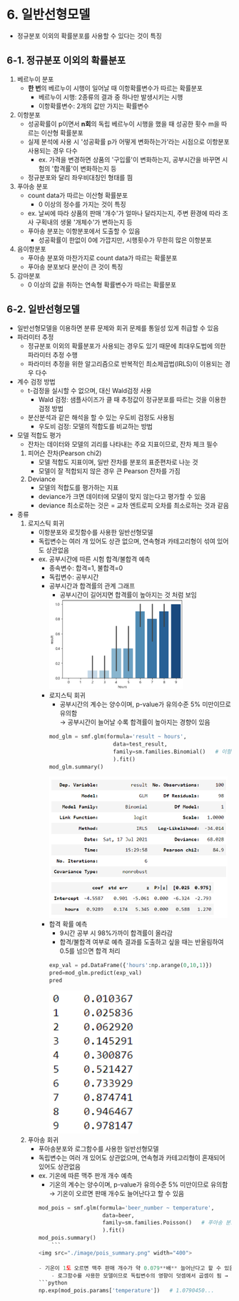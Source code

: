 # 6. 일반선형모델
- 정규분포 이외의 확률분포를 사용할 수 있다는 것이 특징

## 6-1. 정규분포 이외의 확률분포
1. 베르누이 분포
	- **한 번**의 베르누이 시행이 일어날 때 이항확률변수가 따르는 확률분포
		- 베르누이 시행: 2종류의 결과 중 하나만 발생시키는 시행
		- 이항확률변수: 2개의 값만 가지는 확률변수
2. 이항분포
	- 성공확률이 p이면서 **n회**의 독립 베르누이 시행을 했을 때 성공한 횟수 m을 따르는 이산형 확률분포
	- 실제 분석에 사용 시 '성공확률 p가 어떻게 변화하는가'라는 시점으로 이항분포 사용되는 경우 다수
		- ex. 가격을 변경하면 상품의 '구입률'이 변화하는지, 공부시간을 바꾸면 시험의 '합격률'이 변화하는지 등
	- 정규분포와 달리 좌우비대칭인 형태를 띔
3. 푸아송 분포
	- count data가 따르는 이산형 확률분포
		- 0 이상의 정수를 가지는 것이 특징
	- ex. 날씨에 따라 상품의 판매 '개수'가 얼마나 달라지는지, 주변 환경에 따라 조사 구획내의 생물 '개체수'가 변하는지 등
	- 푸아송 분포는 이항분포에서 도출할 수 있음
		- 성공확률이 한없이 0에 가깝지만, 시행횟수가 무한히 많은 이항분포
4. 음이항분포
	- 푸아송 분포와 마찬가지로 count data가 따르는 확률분포
	- 푸아송 분포보다 분산이 큰 것이 특징
5. 감마분포
	- 0 이상의 값을 취하는 연속형 확률변수가 따르는 확률분포 

## 6-2. 일반선형모델
- 일반선형모델을 이용하면 분류 문제와 회귀 문제를 통일성 있게 취급할 수 있음
- 파라미터 추정
	- 정규분포 이외의 확률분포가 사용되는 경우도 있기 때문에 최대우도법에 의한 파라미터 추정 수행
	- 파라미터 추정을 위한 알고리즘으로 반복적인 최소제곱법(IRLS)이 이용되는 경우 다수
- 계수 검정 방법
	- t-검정을 실시할 수 없으며, 대신 Wald검정 사용
		- Wald 검정: 샘플사이즈가 클 때 추정값이 정규분포를 따르는 것을 이용한 검정 방법
	- 분산분석과 같은 해석을 할 수 있는 우도비 검정도 사용됨
		- 우도비 검정: 모델의 적합도를 비교하는 방법
- 모델 적합도 평가
	- 잔차는 데이터와 모델의 괴리를 나타내는 주요 지표이므로, 잔차 체크 필수
	1. 피어슨 잔차(Pearson chi2)
		- 모델 적합도 지표이며, 일반 잔차를 분포의 표준편차로 나눈 것
		- 모델이 잘 적합되지 않은 경우 큰 Pearson 잔차를 가짐
	2. Deviance 
		- 모델의 적합도를 평가하는 지표
		- deviance가 크면 데이터에 모델이 맞지 않는다고 평가할 수 있음
		- deviance 최소로하는 것은 = 교차 엔트로피 오차를 최소로하는 것과 같음
- 종류
	1. 로지스틱 회귀
		- 이항분포와 로짓함수를 사용한 일반선형모델
		- 독립변수는 여러 개 있어도 상관 없으며, 연속형과 카테고리형이 섞여 있어도 상관없음
		- ex. 공부시간에 따른 시험 합격/불합격 예측
			- 종속변수: 합격=1, 불합격=0
			- 독립변수: 공부시간
			- 공부시간과 합격률의 관계 그래프
				- 공부시간이 길어지면 합격률이 높아지는 것 처럼 보임
				<img src="./image/study_barplot.png" width="300">
			- 로지스틱 회귀
				- 공부시간의 계수는 양수이며, p-value가 유의수준 5% 미만이므로 유의함      
				 → 공부시간이 늘어날 수록 합격률이 높아지는 경향이 있음
				```python
				mod_glm = smf.glm(formula='result ~ hours', 
                					data=test_result, 
                 					family=sm.families.Binomial()   # 이항분포 지정
            						).fit()
				mod_glm.summary()
				```
				<img src="./image/logistic_summary.png" width="400">
			- 합격 확률 예측
				- 9시간 공부 시 98%가까이 합격률이 올라감
				- 합격/불합격 여부로 예측 결과를 도출하고 싶을 때는 반올림하여 0.5를 넘으면 합격 처리
				```python
				exp_val = pd.DataFrame({'hours':np.arange(0,10,1)})
				pred=mod_glm.predict(exp_val)
				pred
				```
				<img src="./image/logistic_pred.png" width="200">
	2. 푸아송 회귀
		- 푸아송분포와 로그함수를 사용한 일반선형모델
		- 독립변수는 여러 개 있어도 상관없으며, 연속형과 카테고리형이 혼재되어 있어도 상관없음
		- ex. 기온에 따른 맥주 판개 개수 예측
			- 기온의 계수는 양수이며, p-value가 유의수준 5% 미만이므로 유의함       
				→ 기온이 오르면 판매 개수도 늘어난다고 할 수 있음
			```python
			mod_pois = smf.glm(formula='beer_number ~ temperature', 
                  				data=beer, 
                  				family=sm.families.Poisson()   # 푸아송 분포 지정
                				).fit()
			mod_pois.summary()
				```
			<img src="./image/pois_summary.png" width="400">

			- 기온이 1도 오르면 맥주 판매 개수가 약 0.079**배** 늘어난다고 할 수 있음
				- 로그함수를 사용한 모델이므로 독립변수의 영향이 덧셈에서 곱셈이 됨 → 계수 해석 주의!!
			```python
			np.exp(mod_pois.params['temperature'])   # 1.0790450...
			```
		 
			
			
